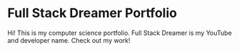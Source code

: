 # Full Stack Dreamer Portfolio
Hi! This is my computer science portfolio. Full Stack Dreamer is my YouTube and developer name. Check out my work! 
